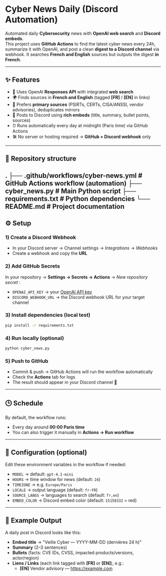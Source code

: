 # Cyber News Daily (Discord Automation)

Automated daily **Cybersecurity** news with **OpenAI web search** and **Discord embeds**.  
This project uses **GitHub Actions** to find the latest cyber news every 24h, summarize it with OpenAI, and post a clean **digest to a Discord channel** via webhook. It searches **French and English** sources but outputs the digest **in French**.

---

## ✨ Features

- 🔎 Uses OpenAI **Responses API** with integrated **web search**
- 🌍 Finds sources in **French and English** (tagged **[FR]** / **[EN]** in links)
- 🧷 Prefers **primary sources** (PSIRTs, CERTs, CISA/ANSSI, vendor advisories), deduplicates mirrors
- 📌 Posts to Discord using **rich embeds** (title, summary, bullet points, sources)
- ⏰ Runs automatically every day at midnight (Paris time) via GitHub Actions
- 🛠 No server or hosting required → **GitHub + Discord webhook** only

---

## 📂 Repository structure
.
├── .github/workflows/cyber-news.yml # GitHub Actions workflow (automation)
├── cyber_news.py # Main Python script
├── requirements.txt # Python dependencies
└── README.md # Project documentation
---

## ⚙️ Setup

### 1) Create a Discord Webhook
- In your Discord server → Channel settings → *Integrations* → *Webhooks*  
- Create a webhook and copy the **URL**

### 2) Add GitHub Secrets
In your repository → **Settings → Secrets → Actions** → *New repository secret* :

- `OPENAI_API_KEY` → your [OpenAI API key](https://platform.openai.com/api-keys)  
- `DISCORD_WEBHOOK_URL` → the Discord webhook URL for your target channel

### 3) Install dependencies (local test)
```bash
pip install -r requirements.txt
```
### 4) Run locally (optional)
```bash
python cyber_news.py
```
### 5) Push to GitHub
- Commit & push → GitHub Actions will run the workflow automatically  
- Check the **Actions** tab for logs  
- The result should appear in your Discord channel 🎉

---

## 🕒 Schedule
By default, the workflow runs:
- Every day around **00:00 Paris time**  
- You can also trigger it manually in **Actions → Run workflow**

---

## 🔧 Configuration (optional)
Edit these environment variables in the workflow if needed:

- `MODEL` → default: `gpt-4.1-mini`  
- `HOURS` → time window for news (default: `24`)  
- `TIMEZONE` → e.g. `Europe/Paris`  
- `LOCALE` → output language (default: `fr-FR`)  
- `SOURCE_LANGS` → languages to search (default: `fr,en`)  
- `EMBED_COLOR` → Discord embed color (default: `15158332` = red)

---

## 📸 Example Output
A daily post in Discord looks like this:

- **Embed title** → "Veille Cyber — YYYY-MM-DD (dernières 24 h)"  
- **Summary** (2–3 sentences)  
- **Bullets** (facts: CVE IDs, CVSS, impacted products/versions, actor/region)  
- **Liens / Links** (each link tagged with **[FR]** or **[EN]**), e.g.:  
  - **[EN]** Vendor advisory — <https://example.com>

